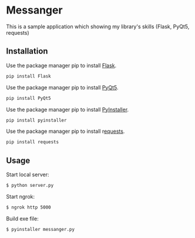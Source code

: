 # Messanger

This is a sample application which showing my library's skills (Flask, PyQt5, requests)

## Installation

Use the package manager pip to install [Flask](https://palletsprojects.com/p/flask/).

```bash
pip install Flask
```

Use the package manager pip to install [PyQt5](https://www.riverbankcomputing.com/software/pyqt/).

```bash
pip install PyQt5
```

Use the package manager pip to install [PyInstaller](https://www.pyinstaller.org/).

```bash
pip install pyinstaller
```

Use the package manager pip to install r[equests](https://requests.readthedocs.io/en/master/).

```bash
pip install requests
```

## Usage

Start local server:
```sh
$ python server.py
```

Start ngrok:
```sh
$ ngrok http 5000
```

Build exe file:
```sh
$ pyinstaller messanger.py
```
